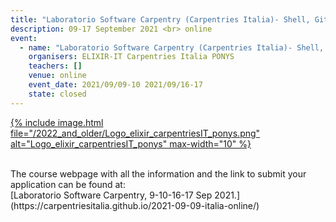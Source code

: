 ```yaml
---
title: "Laboratorio Software Carpentry (Carpentries Italia)- Shell, Git, Python"
description: 09-17 September 2021 <br> online
event:
  - name: "Laboratorio Software Carpentry (Carpentries Italia)- Shell, Git, Python"
    organisers: ELIXIR-IT Carpentries Italia PONYS
    teachers: []
    venue: online
    event_date: 2021/09/09-10 2021/09/16-17
    state: closed
---
```


[{% include image.html file="/2022_and_older/Logo_elixir_carpentriesIT_ponys.png" alt="Logo_elixir_carpentriesIT_ponys" max-width="10" %}](https://carpentriesitalia.github.io/2021-09-09-italia-online/)


<br>
The course webpage with all the information and the link to submit your application can be found at:<br>
[Laboratorio Software Carpentry,  9-10-16-17 Sep 2021.](https://carpentriesitalia.github.io/2021-09-09-italia-online/)
